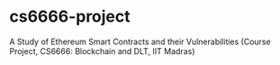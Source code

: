 # cs6666-project
A Study of Ethereum Smart Contracts and their Vulnerabilities (Course Project, CS6666: Blockchain and DLT, IIT Madras)
